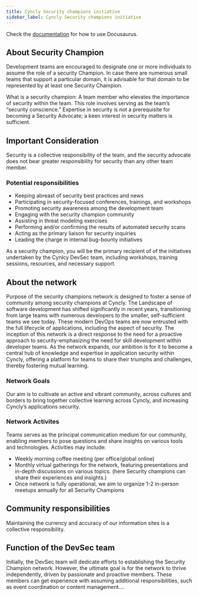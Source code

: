 ```yaml
---
title: Cyncly Security champions initiative
sidebar_label: Cyncly Security champions initiative
---
```


Check the [documentation](https://docusaurus.io) for how to use Docusaurus.


## About Security Champion

Development teams are encouraged to designate one or more individuals to assume the role of a security Champion. In case there are numerous small teams that support a particular domain, it is advisable for that domain to be represented by at least one Security Champion. 

What is a security champion: A team member who elevates the importance of security within the team. 
This role involves serving as the team’s “security conscience.” Expertise in security is not a prerequisite for becoming a Security Advocate; a keen interest in security matters is sufficient. 

## Important Consideration

Security is a collective responsibility of the team, and the security advocate does not bear greater responsibility for security than any other team member. 

### Potential responsibilities

-	Keeping abreast of security best practices and news
-	Participating in security-focused conferences, trainings, and workshops
-	Promoting security awareness among the development team 
-	Engaging with the security champion community
-	Assisting in threat modeling exercises 
-	Performing and/or confirming the results of automated security scans 
-	Acting as the primary liaison for security inquiries
-	Leading the charge in internal bug-bounty initiatives

As a security champion, you will be the primary recipient of of the initiatives undertaken by the Cynlcy DevSec team, including workshops, training sessions, resources, and necessary support. 


## About the network

Purpose of the security champions network is designed to foster a sense of community among security champions at Cyncly. The Landscape of software development has shifted significantly in recent years, transitioning from large teams with numerous developers to the smaller, self-sufficient teams we see today. These modern DevOps teams are now entrusted with the full lifecycle of applications, including the aspect of security. 
The inception of this network is a direct response to the need for a proactive approach to security-emphasizing the need for skill development within developer teams. As the network expands, our ambition is for it to become a central hub of knowledge and expertise in application security within Cyncly, offering a platform for teams to share their triumphs and challenges, thereby fostering mutual learning. 


### Network Goals 

Our aim is to cultivate an active and vibrant community, across cultures and borders to bring together collective learning across Cyncly, and increasing Cyncly’s applications security. 

### Network Activites 
Teams serves as the principal communication medium for our community, enabling members to pose questions and share insights on various tools and technologies. 
Activities may include:
-	Weekly morning coffee meeting (per office/global online) 
-	Monthly virtual gatherings for the network, featuring presentations and in-depth discussions on various topics. (here Security champions can share  their experiences and insights.)
-	Once network is fully operational, we aim to organize 1-2 in-person meetups annually for all Security Champions 

## Community responsibilities
Maintaining the currency and accuracy of our information sites is a collective responsibility. 

## Function of the DevSec team
Initially, the DevSec team will dedicate efforts to establishing the Security Champion network. However, the ultimate goal is for the network to thrive independently, driven by passionate and proactive members. These members can get experience with assuming additional responsibilities, such as event coordination or content management…. 
